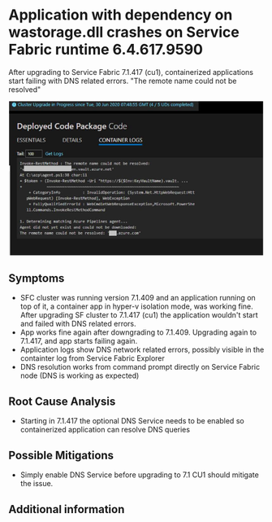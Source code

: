# Application with dependency  on wastorage.dll crashes on Service Fabric runtime 6.4.617.9590

After upgrading to Service Fabric 7.1.417 (cu1), containerized applications start failing with DNS related errors.  "The remote name could not be resolved"

![knownissue_container_dns_image001.png](../media/knownissue_container_dns_image001.png)


## Symptoms
- SFC cluster was running version 7.1.409 and an application running on top of it, a container app in hyper-v isolation mode, was working fine.  After upgrading SF cluster to 7.1.417 (cu1) the application wouldn't start and failed with DNS related errors.
- App works fine again after downgrading to 7.1.409.  Upgrading again to 7.1.417, and app starts failing again.
- Application logs show DNS network related errors, possibly visible in the containter log from Service Fabric Explorer
- DNS resolution works from command prompt directly on Service Fabric node (DNS is working as expected)

## Root Cause Analysis
- Starting in 7.1.417 the optional DNS Service needs to be enabled so containerized application can resolve DNS queries 

## Possible Mitigations
- Simply enable DNS Service before upgrading to 7.1 CU1 should mitigate the issue.

## Additional information

